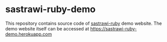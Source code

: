 # sastrawi-ruby-demo

This repository contains source code of [sastrawi-ruby][sastrawi-ruby] demo
website. The demo website itself can be accessed at
<https://sastrawi-ruby-demo.herokuapp.com>

[sastrawi-ruby]: https://github.com/meisyal/sastrawi-ruby
